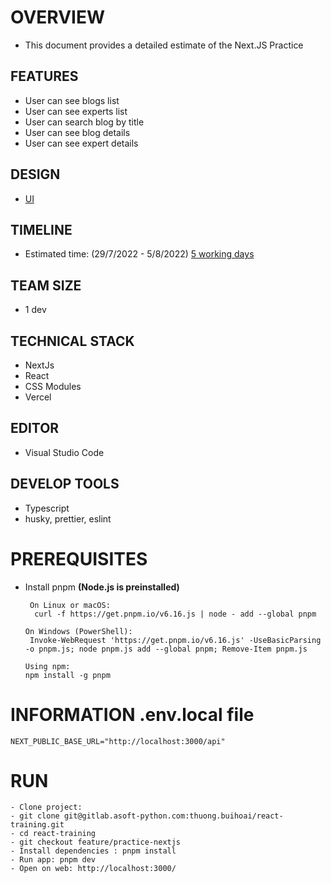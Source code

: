 # OVERVIEW

- This document provides a detailed estimate of the Next.JS Practice

## FEATURES

- User can see blogs list
- User can see experts list
- User can search blog by title
- User can see blog details
- User can see expert details

## DESIGN

- [UI](https://www.dealermarketing.com/)

## TIMELINE

- Estimated time: (29/7/2022 - 5/8/2022) [5 working days](https://docs.google.com/document/d/10hNx8z_SekhrrmkeOvXDOhlHovTX1winTSUHVPP3NxY/edit#)

## TEAM SIZE

- 1 dev

## TECHNICAL STACK

- NextJs
- React
- CSS Modules
- Vercel

## EDITOR

- Visual Studio Code

## DEVELOP TOOLS

- Typescript
- husky, prettier, eslint

# PREREQUISITES

- Install pnpm **(Node.js is preinstalled)**

  ```
   On Linux or macOS:
    curl -f https://get.pnpm.io/v6.16.js | node - add --global pnpm
  ```

  ```
  On Windows (PowerShell):
   Invoke-WebRequest 'https://get.pnpm.io/v6.16.js' -UseBasicParsing -o pnpm.js; node pnpm.js add --global pnpm; Remove-Item pnpm.js
  ```

  ```
  Using npm:
  npm install -g pnpm
  ```

# INFORMATION .env.local file

```
NEXT_PUBLIC_BASE_URL="http://localhost:3000/api"

```

# RUN

```
- Clone project:
- git clone git@gitlab.asoft-python.com:thuong.buihoai/react-training.git
- cd react-training
- git checkout feature/practice-nextjs
- Install dependencies : pnpm install
- Run app: pnpm dev
- Open on web: http://localhost:3000/
```
